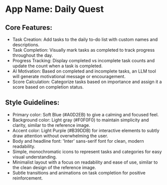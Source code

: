 # **App Name**: Daily Quest

## Core Features:

- Task Creation: Add tasks to the daily to-do list with custom names and descriptions.
- Task Completion: Visually mark tasks as completed to track progress throughout the day.
- Progress Tracking: Display completed vs incomplete task counts and update the count when a task is completed.
- AI Motivation: Based on completed and incomplete tasks, an LLM tool will generate motivational message or encouragement.
- Score Calculation: Categorize tasks based on importance and assign it a score based on completion status.

## Style Guidelines:

- Primary color: Soft Blue (#A0D2EB) to give a calming and focused feel.
- Background color: Light gray (#F0F0F0) to maintain simplicity and clarity, similar to the reference image.
- Accent color: Light Purple (#B39DDB) for interactive elements to subtly draw attention without overwhelming the user.
- Body and headline font: 'Inter' sans-serif font for clean, modern readability.
- Simple, monochromatic icons to represent tasks and categories for easy visual understanding.
- Minimalist layout with a focus on readability and ease of use, similar to the clean design of the reference image.
- Subtle transitions and animations on task completion for positive reinforcement.